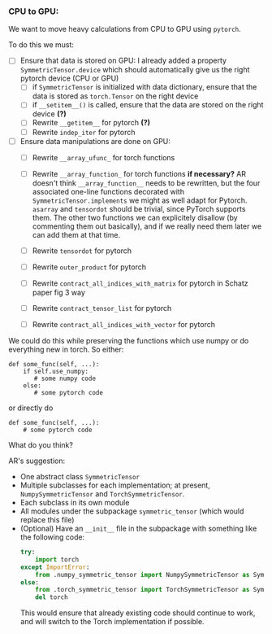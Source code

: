 ### CPU to GPU:
We want to move heavy calculations from CPU to GPU using `pytorch`.


To do this we must:
  - [ ] Ensure that data is stored on GPU:
    I already added a property `SymmetricTensor.device` which should automatically give us the right pytorch device (CPU or GPU)
    - [ ] if `SymmetricTensor` is initialized with data dictionary, ensure that the data is stored as `torch.Tensor` on the right device
    - [ ] if `__setitem__()` is called, ensure that the data are stored on the right device **(?)**
    - [ ] Rewrite `__getitem__` for pytorch **(?)**
    - [ ] Rewrite `indep_iter` for pytorch
  - [ ] Ensure data manipulations are done on GPU:
     - [ ] Rewrite `__array_ufunc_` for torch functions
     - [ ] Rewrite `__array_function_` for torch functions **if necessary?**
          AR doesn't think `__array_function__` needs to be rewritten, but the four associated one-line functions decorated with `SymmetricTensor.implements` we might as well adapt for Pytorch. `asarray` and `tensordot` should be trivial, since PyTorch supports them. The other two functions we can explicitely disallow (by commenting them out basically), and if we really need them later we can add them at that time.
     - [ ] Rewrite `tensordot` for pytorch
     - [ ] Rewrite `outer_product` for pytorch
     - [ ] Rewrite `contract_all_indices_with_matrix` for pytorch in Schatz paper fig 3 way
     - [ ] Rewrite `contract_tensor_list` for pytorch
     - [ ] Rewrite `contract_all_indices_with_vector` for pytorch


We could do this while preserving the functions which use numpy or do everything new in torch.
So either:
```
def some_func(self, ...):
    if self.use_numpy:
       # some numpy code
    else:
       # some pytorch code
```

or directly do
```
def some_func(self, ...):
    # some pytorch code
```

What do you think?

AR's suggestion:
- One abstract class `SymmetricTensor`
- Multiple subclasses for each implementation; at present, `NumpySymmetricTensor` and `TorchSymmetricTensor`.
- Each subclass in its own module
- All modules under the subpackage `symmetric_tensor` (which would replace this file)
- (Optional) Have an `__init__` file in the subpackage with something like the following code:
  ```python
  try:
      import torch
  except ImportError:
      from .numpy_symmetric_tensor import NumpySymmetricTensor as SymmetricTensor
  else:
      from .torch_symmetric_tensor import TorchSymmetricTensor as SymmetricTensor
      del torch
   ```
   This would ensure that already existing code should continue to work, and will switch to the Torch implementation if possible.
